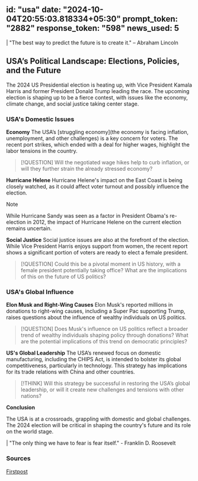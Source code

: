 
id: "usa"
date: "2024-10-04T20:55:03.818334+05:30"
prompt_token: "2882"
response_token: "598"
news_used: 5
------
| "The best way to predict the future is to create it." –  Abraham Lincoln

## USA’s Political Landscape: Elections, Policies, and the Future

The 2024 US Presidential election is heating up, with Vice President Kamala Harris and former President Donald Trump leading the race. The upcoming election is shaping up to be a fierce contest, with issues like the economy, climate change, and social justice taking center stage.

### USA's Domestic Issues

**Economy**
The USA’s [struggling economy](the economy is facing inflation, unemployment, and other challenges) is a key concern for voters. The recent port strikes, which ended with a deal for higher wages, highlight the labor tensions in the country. 

> [!QUESTION]
> Will the negotiated wage hikes help to curb inflation, or will they further strain the already stressed economy?

**Hurricane Helene**
Hurricane Helene's impact on the East Coast is being closely watched, as it could affect voter turnout and possibly influence the election. 

> [!NOTE]
> While Hurricane Sandy was seen as a factor in President Obama's re-election in 2012, the impact of Hurricane Helene on the current election remains uncertain.

**Social Justice**
Social justice issues are also at the forefront of the election. While Vice President Harris enjoys support from women, the recent report shows a significant portion of voters are ready to elect a female president.

> [!QUESTION]
> Could this be a pivotal moment in US history, with a female president potentially taking office? What are the implications of this on the future of US politics?

### USA's Global Influence

**Elon Musk and Right-Wing Causes**
Elon Musk's reported millions in donations to right-wing causes, including a Super Pac supporting Trump, raises questions about the influence of wealthy individuals on US politics. 

> [!QUESTION]
> Does Musk's influence on US politics reflect a broader trend of wealthy individuals shaping policy through donations? What are the potential implications of this trend on democratic principles?

**US's Global Leadership**
The USA’s renewed focus on domestic manufacturing, including the CHIPS Act, is intended to bolster its global competitiveness, particularly in technology. This strategy has implications for its trade relations with China and other countries. 

> [!THINK]
> Will this strategy be successful in restoring the USA’s global leadership, or will it create new challenges and tensions with other nations?

**Conclusion**

The USA is at a crossroads, grappling with domestic and global challenges. The 2024 election will be critical in shaping the country's future and its role on the world stage. 

| "The only thing we have to fear is fear itself." - Franklin D. Roosevelt

### Sources

[Firstpost](https://www.firstpost.com/)
